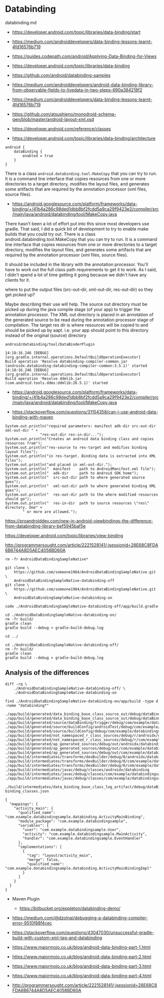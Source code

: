 
# Databinding

databinding.md

*   https://developer.android.com/topic/libraries/data-binding/start

*   https://medium.com/androiddevelopers/data-binding-lessons-learnt-4fd16576b719

*   https://guides.codepath.com/android/Applying-Data-Binding-for-Views

*   https://developer.android.com/topic/libraries/data-binding

*	https://github.com/android/databinding-samples

*	https://medium.com/androiddevelopers/android-data-binding-library-from-observable-fields-to-livedata-in-two-steps-690a384218f2

*	https://medium.com/androiddevelopers/data-binding-lessons-learnt-4fd16576b719

*	https://github.com/atsushieno/monodroid-schema-gen/blob/master/android-layout-xml.xsd

*	https://developer.android.com/reference/classes

*	https://developer.android.com/topic/libraries/data-binding/architecture

```
android {
    dataBinding {
        enabled = true
    }
}

```

There is a class `android.databinding.tool.MakeCopy` that you can try to run. It is a command line 
interface that copies resources from one or more directories to a target directory, modifies the layout files, and generates some artifacts that are required by the annotation processor (xml files, source files).

*   https://android.googlesource.com/platform/frameworks/data-binding/+/41b4a286c98ded1dbb8bf2fcdd5a9ca29f9423e2/compiler/src/main/java/android/databinding/tool/MakeCopy.java



There hasn't been a lot of effort put into this since most developers use gradle. That said, I did a quick bit of development to try to enable make builds that you could try out. There is a class android.databinding.tool.MakeCopy that you can try to run. It is a command line interface that copies resources from one or more directories to a target directory, modifies the layout files, and generates some artifacts that are required by the annotation processor (xml files, source files).

It should be included in the library with the annotation processor. You'll have to work out the full class path requirements to get it to work. As I said, I didn't spend a lot of time getting it going because we didn't have any clients for it.

where to put the output files (src-out-dir, xml-out-dir, res-out-dir) so they get picked up?

Maybe describing their use will help. The source out directory must be picked up during the java compile stage (of your app) to trigger the annotation processor. The XML out directory is placed in an annotation of the generated source to be read during the annotation processor stage of compilation. The target res dir is where resources will be copied to and should be picked up by aapt. i.e. your app should point to this directory instead of the original (source) directory

```
android/databinding/tool/DataBinderPlugin
```


```
14:18:16.246 [DEBUG] [org.gradle.internal.operations.DefaultBuildOperationExecutor] 
Build operation 'Resolve databinding-compiler-common.jar (androidx.databinding:databinding-compiler-common:3.5.1)' started
14:18:16.246 [DEBUG] [org.gradle.internal.operations.DefaultBuildOperationExecutor] 
Build operation 'Resolve ddmlib.jar (com.android.tools.ddms:ddmlib:26.5.1)' started
```


*   https://android.googlesource.com/platform/frameworks/data-binding/+/41b4a286c98ded1dbb8bf2fcdd5a9ca29f9423e2/compiler/src/main/java/android/databinding/tool/MakeCopy.java

*   https://stackoverflow.com/questions/31154358/can-i-use-android-data-binding-with-maven


```
System.out.println("required parameters: manifest adk-dir src-out-dir xml-out-dir " +
                "res-out-dir res-in-dir...");
System.out.println("Creates an android data binding class and copies resources from");
System.out.println("res-source to res-target and modifies binding layout files");
System.out.println("in res-target. Binding data is extracted into XML files");
System.out.println("and placed in xml-out-dir.");
System.out.println("  manifest    path to AndroidManifest.xml file");
System.out.println("  adk-dir     path to Android SDK home");
System.out.println("  src-out-dir path to where generated source goes");
System.out.println("  xml-out-dir path to where generated binding XML goes");
System.out.println("  res-out-dir path to the where modified resources should go");
System.out.println("  res-in-dir  path to source resources \"res\" directory. One" +
        " or more are allowed.");
```

https://proandroiddev.com/new-in-android-viewbindings-the-difference-from-databinding-library-bef5945baf5e

https://developer.android.com/topic/libraries/view-binding

http://programmersought.com/article/2221528141/;jsessionid=28E68C8FDA6B6744A8D5AEC4058BD60A


```
rm -fr AndroidDataBindingSampleNative*

git clone \
    https://github.com/someone1984/AndroidDataBindingSampleNative.git \
    AndroidDataBindingSampleNative-databinding-off
git clone \
    https://github.com/someone1984/AndroidDataBindingSampleNative.git \
    AndroidDataBindingSampleNative-databinding-on

code ./AndroidDataBindingSampleNative-databinding-off/app/build.gradle

```

```
cd ./AndroidDataBindingSampleNative-databinding-on/
rm -fr build/
gradle clean
gradle build --debug > gradle-build-debug.log

cd ../

cd ./AndroidDataBindingSampleNative-databinding-off/
rm -fr build/
gradle clean
gradle build --debug > gradle-build-debug.log

```

## Analysis of the differences

```
diff -rq \
    ./AndroidDataBindingSampleNative-databinding-off/ \
    ./AndroidDataBindingSampleNative-databinding-on

```

```
find ./AndroidDataBindingSampleNative-databinding-on/app/build -type d -name "databinding*"
```
```
./app/build/generated/data_binding_base_class_source_out/debug/dataBindingGenBaseClassesDebug/out/com/example/databindingsample
./app/build/generated/data_binding_base_class_source_out/debug/dataBindingGenBaseClassesDebug/out/com/example/databindingsample/databinding
./app/build/generated/source/dataBinding/trigger/debug/com/example/databindingsample
./app/build/generated/source/buildConfig/androidTest/debug/com/example/databindingsample
./app/build/generated/source/buildConfig/debug/com/example/databindingsample
./app/build/generated/not_namespaced_r_class_sources/debug/r/androidx/databinding
./app/build/generated/not_namespaced_r_class_sources/debug/r/com/example/databindingsample
./app/build/generated/ap_generated_sources/debug/out/androidx/databinding
./app/build/generated/ap_generated_sources/debug/out/com/example/databindingsample
./app/build/generated/ap_generated_sources/debug/out/com/example/databindingsample/databinding
./app/build/intermediates/transforms/dexBuilder/debug/0/androidx/databinding
./app/build/intermediates/transforms/dexBuilder/debug/0/com/example/databindingsample
./app/build/intermediates/transforms/dexBuilder/debug/0/com/example/databindingsample/databinding
./app/build/intermediates/javac/debug/classes/androidx/databinding
./app/build/intermediates/javac/debug/classes/com/example/databindingsample
./app/build/intermediates/javac/debug/classes/com/example/databindingsample/databinding
```



```
./build/intermediates/data_binding_base_class_log_artifact/debug/dataBindingGenBaseClassesDebug/out/com.example.databindingsample-binding_classes.json
```

```
{
  "mappings": {
    "activity_main": {
      "qualified_name": "com.example.databindingsample.databinding.ActivityMainBinding",
      "module_package": "com.example.databindingsample",
      "variables": {
        "user": "com.example.databindingsample.User",
        "activity": "com.example.databindingsample.MainActivity",
        "handler": "com.example.databindingsample.EventHandler"
      },
      "implementations": [
        {
          "tag": "layout/activity_main",
          "merge": false,
          "qualified_name": "com.example.databindingsample.databinding.ActivityMainBindingImpl"
        }
      ]
    }
  }
}
```

*   Maven Plugin

    *   https://bitbucket.org/eppleton/databinding-demo/

*   https://medium.com/@dzolnai/debugging-a-databinding-compiler-error-9510f88f4cec

*   https://stackoverflow.com/questions/43047030/unsuccessful-gradle-build-with-custom-xml-tag-and-databinding

*   https://www.majormojo.co.uk/blog/android-data-binding-part-1.html

*   https://www.majormojo.co.uk/blog/android-data-binding-part-2.html

*   https://www.majormojo.co.uk/blog/android-data-binding-part-3.html

*   https://www.majormojo.co.uk/blog/android-data-binding-part-4.html

*   http://programmersought.com/article/2221528141/;jsessionid=28E68C8FDA6B6744A8D5AEC4058BD60A